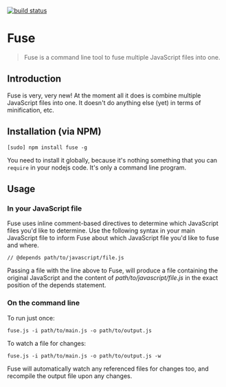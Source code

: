 [![build status](https://secure.travis-ci.org/smebberson/fuse.png)](http://travis-ci.org/smebberson/fuse)
# Fuse

> Fuse is a command line tool to fuse multiple JavaScript files into one.

## Introduction

Fuse is very, very new! At the moment all it does is combine multiple JavaScript files into one. It doesn't do anything else (yet) in terms of minification, etc.

## Installation (via NPM)

	[sudo] npm install fuse -g

You need to install it globally, because it's nothing something that you can `require` in your nodejs code. It's only a command line program.

## Usage

### In your JavaScript file

Fuse uses inline comment-based directives to determine which JavaScript files you'd like to determine. Use the following syntax in your main JavaScript file to inform Fuse about which JavaScript file you'd like to fuse and where.

	// @depends path/to/javascript/file.js

Passing a file with the line above to Fuse, will produce a file containing the original JavaScript and the content of *path/to/javascript/file.js* in the exact position of the depends statement.

### On the command line

To run just once:

	fuse.js -i path/to/main.js -o path/to/output.js

To watch a file for changes:

	fuse.js -i path/to/main.js -o path/to/output.js -w

Fuse will automatically watch any referenced files for changes too, and recompile the output file upon any changes.
